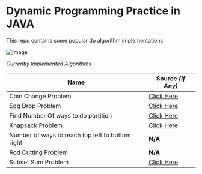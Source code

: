 # Dynamic Programming Practice in JAVA
This repo contains some popular dp algorithm implementations.

![Image](https://slideplayer.com/slide/7789312/25/images/2/Dynamic+Programming+Dynamic+Programming+is+a+general+algorithm+design+technique..jpg)

_Currently Implemented Algorithms_

Name | Source _(If Any)_
---- | -----------------
Coin Change Problem | [Click Here](https://www.geeksforgeeks.org/dynamic-programming-set-7-coin-change/)
Egg Drop Problem | [Click Here](https://www.geeksforgeeks.org/dynamic-programming-set-11-egg-dropping-puzzle/)
Find Number Of ways to do partition | [Click Here](https://www.geeksforgeeks.org/bell-numbers-number-of-ways-to-partition-a-set/)
Knapsack Problem | [Click Here](https://www.geeksforgeeks.org/knapsack-problem/)
Number of ways to reach top left to bottom right | **N/A**
Rod Cutting Problem | **N/A**
Subset Sum Problem | [Click Here](https://www.geeksforgeeks.org/dynamic-programming-subset-sum-problem/)
